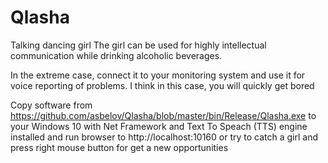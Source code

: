 # Qlasha
Talking dancing girl
The girl can be used for highly intellectual communication while drinking alcoholic beverages.

In the extreme case, connect it to your monitoring system and use it for voice reporting of problems. I think in this case, you will quickly get bored

Copy software from https://github.com/asbelov/Qlasha/blob/master/bin/Release/Qlasha.exe to your Windows 10 with Net Framework and Text To Speach (TTS) engine installed and run browser to http://localhost:10160 or try to catch a girl and press right mouse button for get a new opportunities 
